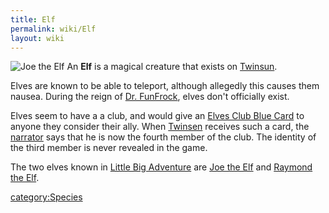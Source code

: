 ```yaml
---
title: Elf
permalink: wiki/Elf
layout: wiki
---
```


![[Joe the Elf](Joe_the_Elf "wikilink")](Joe_the_Elf.jpg "Joe the Elf")
An **Elf** is a magical creature that exists on
[Twinsun](Twinsun "wikilink").

Elves are known to be able to teleport, although allegedly this causes
them nausea. During the reign of [Dr.
FunFrock](Dr._FunFrock "wikilink"), elves don't officially exist.

Elves seem to have a a club, and would give an [Elves Club Blue
Card](Elves_Club_Blue_Card "wikilink") to anyone they consider their
ally. When [Twinsen](Twinsen "wikilink") receives such a card, the
[narrator](narrator "wikilink") says that he is now the fourth member of
the club. The identity of the third member is never revealed in the
game.

The two elves known in [Little Big
Adventure](Little_Big_Adventure "wikilink") are [Joe the
Elf](Joe_the_Elf "wikilink") and [Raymond the
Elf](Raymond_the_Elf "wikilink").

[category:Species](category:Species "wikilink")
